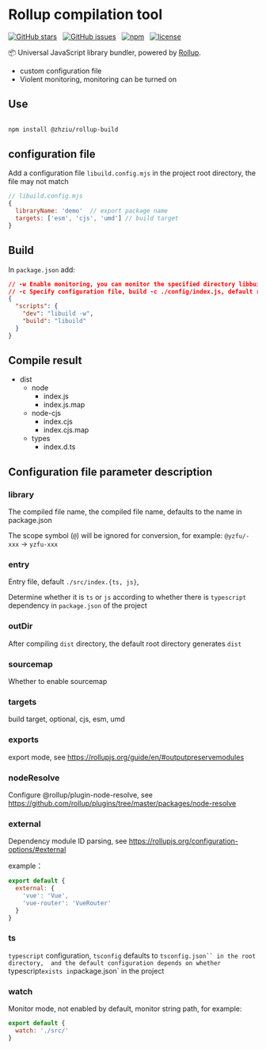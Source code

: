 # Rollup compilation tool

[![GitHub stars](https://img.shields.io/github/stars/fafayzf/libuild.svg?style=for-the-badge)](https://github.com/fafayzf/libuild/stargazers)
&nbsp;
[![GitHub issues](https://img.shields.io/github/issues-raw/fafayzf/libuild.svg?style=for-the-badge)](https://github.com/fafayzf/libuild/issues)
&nbsp;
[![npm](https://img.shields.io/npm/v/@yzfu/libuild?color=c7343a&label=npm&style=for-the-badge)](https://www.npmjs.com/package/@yzfu/libuild)
&nbsp;
[![license](https://img.shields.io/github/license/mashape/apistatus.svg?style=for-the-badge)](/LICENSE)

📦 Universal JavaScript library bundler, powered by [Rollup](https://github.com/rollup).

- custom configuration file
- Violent monitoring, monitoring can be turned on

## Use

```sh

npm install @zhziu/rollup-build

```

## configuration file

Add a configuration file `libuild.config.mjs` in the project root directory, the file may not match

```js
// libuild.config.mjs
{
  libraryName: 'demo'  // export package name
  targets: ['esm', 'cjs', 'umd'] // build target
}

```

## Build

In `package.json` add:

```json
// -w Enable monitoring, you can monitor the specified directory libbuild -w ./src/xxx/, default monitoring ./src/
// -c Specify configuration file, build -c ./config/index.js, default root directory libbuild.config.mjs
{
  "scripts": {
    "dev": "libuild -w",  
    "build": "libuild"
  }
}
```

## Compile result

- dist
  - node
    - index.js
    - index.js.map
  - node-cjs
    - index.cjs
    - index.cjs.map
  - types
    - index.d.ts

## Configuration file parameter description

### library
The compiled file name, the compiled file name, defaults to the name in package.json

The scope symbol (`@`) will be ignored for conversion, for example: `@yzfu/-xxx` -> `yzfu-xxx`

### entry
Entry file, default ``./src/index.{ts, js}``,

Determine whether it is `ts` or `js` according to whether there is `typescript` dependency in `package.json` of the project

### outDir 
After compiling `dist` directory, the default root directory generates `dist`

### sourcemap
Whether to enable sourcemap

### targets
build target, optional, cjs, esm, umd

### exports
export mode, see https://rollupjs.org/guide/en/#outputpreservemodules

### nodeResolve 
Configure @rollup/plugin-node-resolve, see https://github.com/rollup/plugins/tree/master/packages/node-resolve

### external
Dependency module ID parsing, see https://rollupjs.org/configuration-options/#external

example：
```js
export default {
  external: {
    'vue': 'Vue',
    'vue-router': 'VueRouter'
  }
}
```
### ts
`typescript` configuration, `tsconfig` defaults to `tsconfig.json`` in the root directory, 
and the default configuration depends on whether `typescript` exists in `package.json` in the project

### watch
Monitor mode, not enabled by default, monitor string path, for example:

```js
export default {
  watch: './src/'
}
```